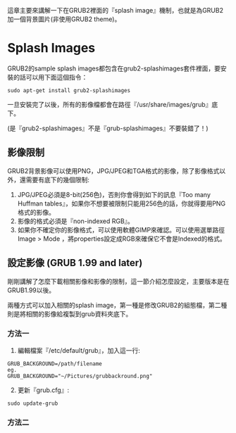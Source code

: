 這章主要來講解一下在GRUB2裡面的『splash image』機制，也就是為GRUB2加一個背景圖片(非使用GRUB2 theme)。
# Splash Images

GRUB2的sample splash images都包含在grub2-splashimages套件裡面，要安裝的話可以用下面這個指令：
```
sudo apt-get install grub2-splashimages
```
一旦安裝完了以後，所有的影像檔都會在路徑『/usr/share/images/grub』底下。

(是『grub2-splashimages』不是『grub-splashimages』不要裝錯了！)

## 影像限制
GRUB2背景影像可以使用PNG，JPG/JPEG和TGA格式的影像，除了影像格式以外，還需要有底下的幾個限制:
1. JPG/JPEG必須是8-bit(256色)，否則你會得到如下的訊息『Too many Huffman tables』，如果你不想要被限制只能用256色的話，你就得要用PNG格式的影像。
2. 影像的格式必須是『non-indexed RGB』。
3. 如果你不確定你的影像格式，可以使用軟體GIMP來確認。可以使用選單路徑 Image > Mode ，將properties設定成RGB來確保它不會是Indexed的格式。


## 設定影像 (GRUB 1.99 and later)
剛剛講解了怎麼下載相關影像和影像的限制，這一節介紹怎麼設定，主要版本是在GRUB1.99以後。

兩種方式可以加入相關的splash image，第一種是修改GRUB2的組態檔，第二種則是將相關的影像給複製到grub資料夾底下。

### 方法一
1. 編輯檔案『/etc/default/grub』，加入這一行:
```
GRUB_BACKGROUND=/path/filename 
eg. 
GRUB_BACKGROUND="~/Pictures/grubbackround.png"
```
2. 更新『grub.cfg』:
```
sudo update-grub
```



### 方法二



